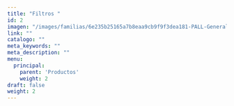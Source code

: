 ```yaml
---
title: "Filtros "
id: 2
imagen: "/images/familias/6e235b25165a7b8eaa9cb9f9f3dea181-PALL-General.jpg"
link: ""
catalogo: ""
meta_keywords: ""
meta_description: ""
menu:
  principal:
    parent: 'Productos'
    weight: 2
draft: false
weight: 2
---
```

